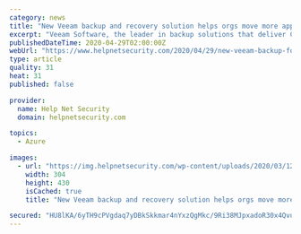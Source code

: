 ```yaml
---
category: news
title: "New Veeam backup and recovery solution helps orgs move more apps and data to Azure"
excerpt: "Veeam Software, the leader in backup solutions that deliver Cloud Data Management, announced the general availability of NEW Veeam Backup for Microsoft Azure, an enterprise-ready cloud backup and ..."
publishedDateTime: 2020-04-29T02:00:00Z
webUrl: "https://www.helpnetsecurity.com/2020/04/29/new-veeam-backup-for-microsoft-azure/"
type: article
quality: 31
heat: 31
published: false

provider:
  name: Help Net Security
  domain: helpnetsecurity.com

topics:
  - Azure

images:
  - url: "https://img.helpnetsecurity.com/wp-content/uploads/2020/03/12085321/insecure-rsac2020.jpg"
    width: 304
    height: 430
    isCached: true
    title: "New Veeam backup and recovery solution helps orgs move more apps and data to Azure"

secured: "HU8lKA/6yTH9cPVgdaq7yDBkSkkmar4nYxzQgMkc/9Ri38MJpxadoR30x4QvuybrxoQa+N/OCxpsFwCZfOOwfurgswXqJunpP4lTahBVO1An2kLlFuOc8qECjyyDBCaH8/7EtgJMtRYn72E2QnR3YsD5Ifm0IwVnNSKIQBmW8G/RmKB8roBY9P/ZPLs6dpr3ZqnpNM7AGYr3ssN7jSrjgcDg72698GUdzF0j4v/jFl2urITjFOqSoN3ESjTFBD7zBkO42ri1MCitIgx8NDvPsaHV/56xD5rp2vGS+nIvColIbSkAIdUIOTUcF3wcdLb7;N5aUhUh1t+sQ1ZVyOm5OTw=="
---
```


